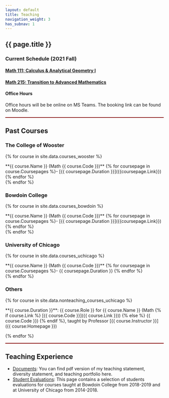 ```yaml
---
layout: default
title: Teaching
navigation_weight: 3
has_subnav: 1
---
```


## {{ page.title }}


<div style="border-bottom: 2px  solid #800000;">

### Current Schedule (2021 Fall)

#### [Math 111: Calculus & Analytical Geometry I]()

#### [Math 215: Transition to Advanced Mathematics]()

#### Office Hours

Office hours will be be online on MS Teams. The booking link can be found on Moodle.


</div>


<div style="border-bottom: 2px  solid #800000;">

## Past Courses


### The College of Wooster


{% for course in site.data.courses_wooster %}
<div class="course">
**{{ course.Name }} (Math {{ course.Code }})** {% for coursepage in course.Coursepages %}- [{{ coursepage.Duration }}]({{coursepage.Link}}) {% endfor %}
</div>
{% endfor %}


### Bowdoin College


{% for course in site.data.courses_bowdoin %}
<div class="course">
**{{ course.Name }} (Math {{ course.Code }})** {% for coursepage in course.Coursepages %}- [{{ coursepage.Duration }}]({{coursepage.Link}}) {% endfor %}
</div>
{% endfor %}


### University of Chicago


{% for course in site.data.courses_uchicago %}
<div class="course">
**{{ course.Name }} (Math {{ course.Code }})** {% for coursepage in course.Coursepages %}- {{ coursepage.Duration }} {% endfor %}
</div>
{% endfor %}
  

### Others


{% for course in site.data.nonteaching_courses_uchicago %}
<div class="course">
**{{ course.Duration }}**: {{ course.Role }} for {{ course.Name }} (Math {% if course.Link %} [{{ course.Code }}]({{ course.Link }})) {% else %} {{ course.Code }}) {% endif %}, taught by Professor [{{ course.Instructor }}]({{ course:Homepage }})

</div>

{% endfor %}


</div>




## Teaching Experience


* [Documents](/teaching/statements): You can find pdf version of my teaching statement, diversity statement, and teaching portfolio here.
* [Student Evaluations](/teaching/evaluations): This page contains a selection of students evaluations for courses taught at Bowdoin College from 2018-2019 and at University of Chicago from 2014-2018.



